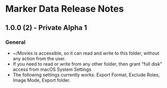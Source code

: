 # Marker Data Release Notes

## 1.0.0 (2) - Private Alpha 1

### General

- ~/Movies is accessible, so it can read and write to this folder, without any action from the user.
- If you need to read or write from any other folder, then grant "full disk" access from macOS System Settings
- The following settings currently works: Export Format, Exclude Roles, Image Mode, Export folder. 
